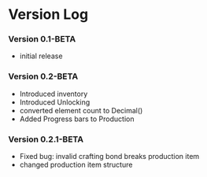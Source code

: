 # Version Log

### Version 0.1-BETA
* initial release

### Version 0.2-BETA
* Introduced inventory
* Introduced Unlocking
* converted element count to Decimal()
* Added Progress bars to Production

### Version 0.2.1-BETA
* Fixed bug: invalid crafting bond breaks production item
* changed production item structure